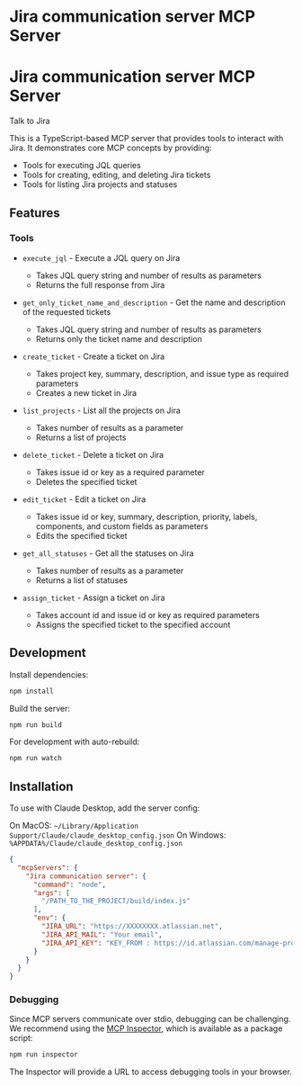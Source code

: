 # Jira communication server MCP Server
# Jira communication server MCP Server

Talk to Jira

This is a TypeScript-based MCP server that provides tools to interact with Jira. It demonstrates core MCP concepts by providing:

- Tools for executing JQL queries
- Tools for creating, editing, and deleting Jira tickets
- Tools for listing Jira projects and statuses

## Features

### Tools
- `execute_jql` - Execute a JQL query on Jira
  - Takes JQL query string and number of results as parameters
  - Returns the full response from Jira

- `get_only_ticket_name_and_description` - Get the name and description of the requested tickets
  - Takes JQL query string and number of results as parameters
  - Returns only the ticket name and description

- `create_ticket` - Create a ticket on Jira
  - Takes project key, summary, description, and issue type as required parameters
  - Creates a new ticket in Jira

- `list_projects` - List all the projects on Jira
  - Takes number of results as a parameter
  - Returns a list of projects

- `delete_ticket` - Delete a ticket on Jira
  - Takes issue id or key as a required parameter
  - Deletes the specified ticket

- `edit_ticket` - Edit a ticket on Jira
  - Takes issue id or key, summary, description, priority, labels, components, and custom fields as parameters
  - Edits the specified ticket

- `get_all_statuses` - Get all the statuses on Jira
  - Takes number of results as a parameter
  - Returns a list of statuses

- `assign_ticket` - Assign a ticket on Jira
  - Takes account id and issue id or key as required parameters
  - Assigns the specified ticket to the specified account

## Development

Install dependencies:
```bash
npm install
```

Build the server:
```bash
npm run build
```

For development with auto-rebuild:
```bash
npm run watch
```

## Installation

To use with Claude Desktop, add the server config:

On MacOS: `~/Library/Application Support/Claude/claude_desktop_config.json`
On Windows: `%APPDATA%/Claude/claude_desktop_config.json`

```json
{
  "mcpServers": {
    "Jira communication server": {
      "command": "node",
      "args": [
        "/PATH_TO_THE_PROJECT/build/index.js"
      ],
      "env": {
        "JIRA_URL": "https://XXXXXXXX.atlassian.net",
        "JIRA_API_MAIL": "Your email",
        "JIRA_API_KEY": "KEY_FROM : https://id.atlassian.com/manage-profile/security/api-tokens"
      }
    }
  }
}
```

### Debugging

Since MCP servers communicate over stdio, debugging can be challenging. We recommend using the [MCP Inspector](https://github.com/modelcontextprotocol/inspector), which is available as a package script:

```bash
npm run inspector
```

The Inspector will provide a URL to access debugging tools in your browser.
